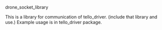 drone_socket_library 

This is a library for communication  of tello_driver. (include that library and use.)
Example usage is in tello_driver package.

